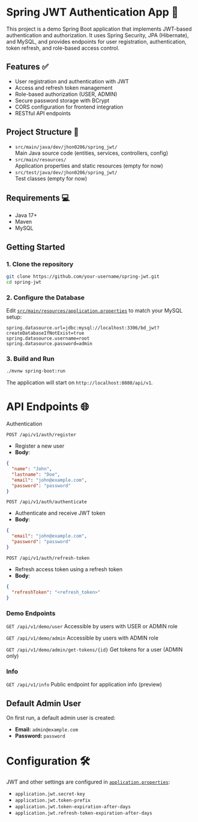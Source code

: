 # Spring JWT Authentication App 🔐

This project is a demo Spring Boot application that implements JWT-based authentication and authorization. It uses Spring Security, JPA (Hibernate), and MySQL, and provides endpoints for user registration, authentication, token refresh, and role-based access control.

## Features ✅

- User registration and authentication with JWT
- Access and refresh token management
- Role-based authorization (USER, ADMIN)
- Secure password storage with BCrypt
- CORS configuration for frontend integration
- RESTful API endpoints

## Project Structure 📂

- `src/main/java/dev/jhon0206/spring_jwt/`  
  Main Java source code (entities, services, controllers, config)
- `src/main/resources/`  
  Application properties and static resources (empty for now)
- `src/test/java/dev/jhon0206/spring_jwt/`  
  Test classes (empty for now)

## Requirements 💻

- Java 17+
- Maven
- MySQL

## Getting Started

### 1. Clone the repository

```sh
git clone https://github.com/your-username/spring-jwt.git
cd spring-jwt
```

### 2. Configure the Database

Edit [`src/main/resources/application.properties`](src/main/resources/application.properties) to match your MySQL setup:

```
spring.datasource.url=jdbc:mysql://localhost:3306/bd_jwt?createDatabaseIfNotExist=true
spring.datasource.username=root
spring.datasource.password=admin
```

### 3. Build and Run

```sh
./mvnw spring-boot:run
```

The application will start on `http://localhost:8080/api/v1`.

# API Endpoints 🌐
Authentication

``POST /api/v1/auth/register``
- Register a new user
- **Body**:

```json
{
  "name": "John",
  "lastname": "Doe",
  "email": "john@example.com",
  "password": "password"
}
```

``POST /api/v1/auth/authenticate``
- Authenticate and receive JWT token
- **Body**:

```json
{
  "email": "john@example.com",
  "password": "password"
}
```

``POST /api/v1/auth/refresh-token``
- Refresh access token using a refresh token
- **Body**:

```json
{
  "refreshToken": "<refresh_token>"
}
```

### Demo Endpoints
``GET /api/v1/demo/user``
Accessible by users with USER or ADMIN role

``GET /api/v1/demo/admin``
Accessible by users with ADMIN role

``GET /api/v1/demo/admin/get-tokens/{id}``
Get tokens for a user (ADMIN only)

### Info
``GET /api/v1/info``
Public endpoint for application info (preview)

## Default Admin User

On first run, a default admin user is created:

- **Email:** `admin@example.com`
- **Password:** `password`

# Configuration 🛠️

JWT and other settings are configured in [`application.properties`](src/main/resources/application.properties):

- `application.jwt.secret-key`
- `application.jwt.token-prefix`
- `application.jwt.token-expiration-after-days`
- `application.jwt.refresh-token-expiration-after-days`